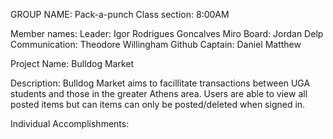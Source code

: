 GROUP NAME: Pack-a-punch
Class section: 8:00AM

Member names:
Leader: Igor Rodrigues Goncalves
Miro Board: Jordan Delp
Communication: Theodore Willingham
Github Captain: Daniel Matthew

Project Name: Bulldog Market

Description:
Bulldog Market aims to facillitate transactions between UGA students and those in the greater Athens area. 
Users are able to view all posted items but can items can only be posted/deleted when signed in.

Individual Accomplishments:
